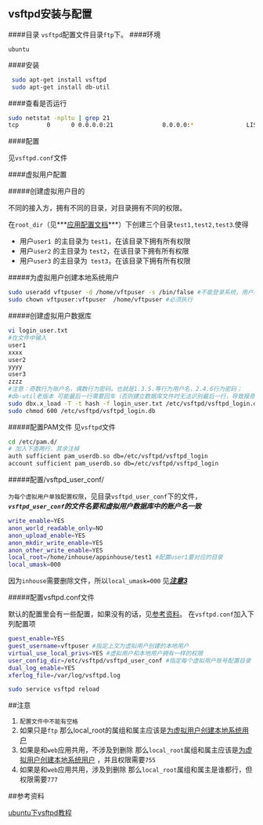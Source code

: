 ## vsftpd安装与配置

####目录
`vsftpd`配置文件目录`ftp`下。
####环境

`ubuntu`

####安装

```bash
 sudo apt-get install vsftpd
 sudo apt-get install db-util
```
####查看是否运行

```bash
sudo netstat -npltu | grep 21
tcp        0      0 0.0.0.0:21              0.0.0.0:*               LISTEN      15601/vsftpd    
```
####配置

见`vsftpd.conf`文件

####虚拟用户配置

#####创建虚拟用户目的

不同的接入方，拥有不同的目录，对目录拥有不同的权限。

在`root_dir`（见***[应用配置文档](conf.md)***）下创建三个目录`test1,test2,test3`.使得
- 用户`user1 `的主目录为 `test1`，在该目录下拥有所有权限
- 用户`user2` 的主目录为 `test2`，在该目录下拥有所有权限
- 用户`user3` 的主目录为` test3`，在该目录下拥有所有权限

#####为虚拟用户创建本地系统用户

```bash
sudo useradd vftpuser -d /home/vftpuser -s /bin/false #不能登录系统，用户名自定义
sudo chown vftpuser:vftpuser  /home/vftpuser #必须执行
```

#####创建虚拟用户数据库

```bash
vi login_user.txt 
#在文件中输入
user1
xxxx
user2
yyyy
user3
zzzz
#注意：奇数行为账户名，偶数行为密码。也就是1.3.5.等行为用户名，2.4.6行为密码；
#db-util老版本 可能最后一行需要回车（否则建立数据库文件时无法识别最后一行，导致报奇数行错误）。
sudo dbx.x_load -T -t hash -f login_user.txt /etc/vsftpd/vsftpd_login.db #dbx.x_load x为你安装的版本
sudo chmod 600 /etc/vsftpd/vsftpd_login.db
```

#####配置PAM文件
见`vsftpd`文件
```bash
cd /etc/pam.d/
# 加入下面两行，其余注掉
auth sufficient pam_userdb.so db=/etc/vsftpd/vsftpd_login
account sufficient pam_userdb.so db=/etc/vsftpd/vsftpd_login

```
#####配置/vsftpd_user_conf/

`为每个虚拟用户单独配置权限`，见目录`vsftpd_user_conf`下的文件，***`vsftpd_user_conf`的文件名要和虚拟用户数据库中的账户名一致***

```bash
write_enable=YES
anon_world_readable_only=NO
anon_upload_enable=YES
anon_mkdir_write_enable=YES
anon_other_write_enable=YES
local_root=/home/inhouse/appinhouse/test1 #配置user1要对应的目录
local_umask=000 
```
因为`inhouse`需要删除文件，所以`local_umask=000`  见[***注意3***](#注意)

#####配置vsftpd.conf文件

默认的配置里会有一些配置，如果没有的话，见[参考资料](#参考资料)。
在`vsftpd.conf`加入下列配置项

```bash
guest_enable=YES 
guest_username=vftpuser #指定上文为虚拟用户创建的本地用户
virtual_use_local_privs=YES #虚拟用户和本地用户拥有一样的权限
user_config_dir=/etc/vsftpd/vsftpd_user_conf #指定每个虚拟用户账号配置目录
dual_log_enable=YES
xferlog_file=/var/log/vsftpd.log

sudo service vsftpd reload
```

##注意

1. `配置文件中不能有空格`
1. 如果只是`ftp` 那么local_root的属组和属主应该是[为虚拟用户创建本地系统用户](#为虚拟用户创建本地系统用户)
2. 如果是和`web`应用共用，不涉及到删除 那么`local_root`属组和属主应该是[为虚拟用户创建本地系统用户](#为虚拟用户创建本地系统用户) ，并且权限需要`755`
3. 如果是和`web`应用共用，涉及到删除 那么`local_root`属组和属主是谁都行，但权限需要`777`

##参考资料

[ubuntu下vsftpd教程](http://wiki.ubuntu.org.cn/Vsftpd)

